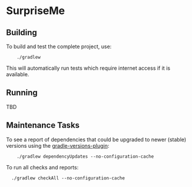 # SurpriseMe

## Building

To build and test the complete project, use:
```shell
    ./gradlew 
```
This will automatically run tests which require internet access if it is available.

## Running

TBD

## Maintenance Tasks

To see a report of dependencies that could be upgraded to newer (stable) versions using the  [gradle-versions-plugin](https://github.com/ben-manes/gradle-versions-plugin):
```shell
    ./gradlew dependencyUpdates --no-configuration-cache
```

To run all checks and reports:
```shell
  ./gradlew checkAll --no-configuration-cache
```